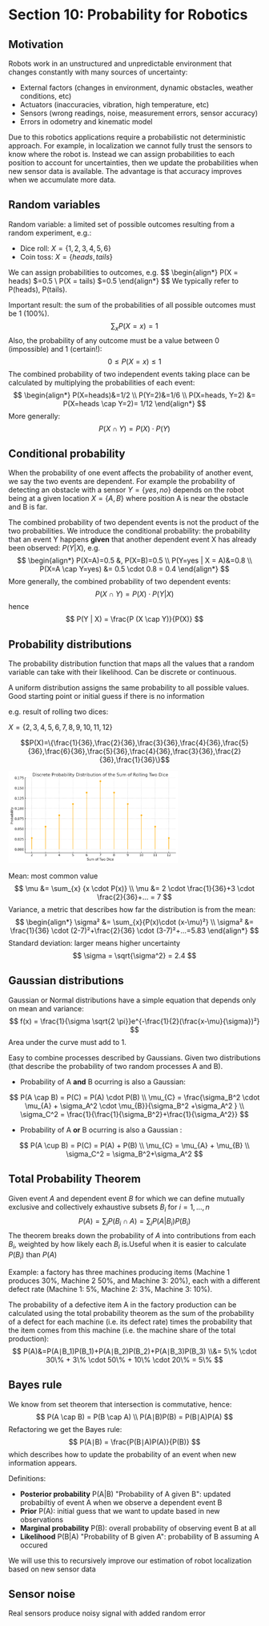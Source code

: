 # Section 10: Probability for Robotics

## Motivation
Robots work in an unstructured and unpredictable environment that changes constantly with many sources of uncertainty:

- External factors (changes in environment, dynamic obstacles, weather conditions, etc)
- Actuators (inaccuracies, vibration, high temperature, etc) 
- Sensors (wrong readings, noise, measurement errors, sensor accuracy)
- Errors in odometry and kinematic model

Due to this robotics applications require a probabilistic not deterministic approach. For example, in localization we cannot fully trust the sensors to know where the robot is. Instead we can assign probabilities to each position to account for uncertainties, then we update the probabilities when new sensor data is available. The advantage is that accuracy improves when we accumulate more data.

## Random variables

Random variable: a limited set of possible outcomes resulting from a random experiment, e.g.: 

* Dice roll: $X=\{1, 2, 3, 4, 5, 6\}$ 
* Coin toss: $X=\{heads, tails\}$

We can assign probabilities to outcomes, e.g.
$$
\begin{align*}
P(X = heads) $=0.5
\\
P(X = tails) $=0.5
\end{align*}
$$
We typically refer to P(heads), P(tails). 

Important result: the sum of the probabilities of all possible outcomes must be 1 (100%).
$$
\sum_{x}{P(X=x) =1}
$$
Also, the probability of any outcome must be a value between 0 (impossible) and 1 (certain!):
$$
0 \leq P(X=x) \leq 1
$$
The combined probability of two independent events taking place can be calculated by multiplying the probabilities of each event: 
$$
\begin{align*}
P(X=heads)&=1/2
\\
P(Y=2)&=1/6
\\
P(X=heads, Y=2) &= P(X=heads \cap Y=2)= 1/12
\end{align*}
$$
More generally:
$$
P(X \cap Y) = P(X) \cdot P(Y)
$$


## Conditional probability

When the probability of one event affects the probability of another event, we say the two events are dependent. For example the probability of detecting an obstacle with a sensor $Y=\{yes,no\}$ depends on the robot being at a given location $X=\{A,B\}$ where position A is near the obstacle and B is far. 

The combined probability of two dependent events is not the product of the two probabilities. We introduce the conditional probability: the probability that an event Y happens **given** that another dependent event X has already been observed: $P(Y|X)$, e.g.
$$
\begin{align*}
P(X=A)=0.5 &, P(X=B)=0.5
\\
P(Y=yes | X = A)&=0.8
\\
P(X=A \cap Y=yes) &= 0.5 \cdot 0.8 = 0.4 
\end{align*}
$$
More generally, the combined probability of two dependent events:
$$
P (X \cap  Y) = P(X)\cdot P(Y | X)
$$
hence
$$
P(Y | X) = \frac{P (X \cap  Y)}{P(X)}
$$

## Probability distributions 

The probability distribution function that maps all the values that a random variable can take with their likelihood. Can be discrete or continuous. 

A uniform distribution assigns the same probability to all possible values. Good starting point or initial guess if there is no information

e.g. result of rolling two dices:

$X=\{2, 3, 4, 5, 6, 7, 8, 9, 10,11, 12\}$

$$P(X)=\{\frac{1}{36},\frac{2}{36},\frac{3}{36},\frac{4}{36},\frac{5}{36},\frac{6}{36},\frac{5}{36},\frac{4}{36},\frac{3}{36},\frac{2}{36},\frac{1}{36}\}$$

<img src="./assets/roll_two_dices.png" style="zoom: 33%;" />

Mean: most common value
$$
\mu &= \sum_{x} {x \cdot P(x)} 
\\
\mu &= 2 \cdot \frac{1}{36}+3 \cdot \frac{2}{36}+... = 7
$$
Variance, a metric that describes how far the distribution is from the mean:
$$
\begin{align*}
\sigma² &= \sum_{x}{P(x)\cdot (x-\mu)²}
\\
\sigma² &= \frac{1}{36} \cdot (2-7)²+\frac{2}{36} \cdot (3-7)²+...=5.83
\end{align*}
$$
Standard deviation: larger means higher uncertainty
$$
\sigma = \sqrt{\sigma^2} = 2.4
$$

## Gaussian distributions

Gaussian or Normal distributions have a simple equation that depends only on mean and variance:
$$
f(x) = \frac{1}{\sigma \sqrt{2 \pi}}e^{-\frac{1}{2}(\frac{x-\mu}{\sigma})²}
$$
Area under the curve must add to 1.

Easy to combine processes described by Gaussians. Given two distributions (that describe the probability of two random processes A and B).

* Probability of A **and** B ocurring is also a Gaussian:

$$
P(A \cap B) = P(C) = P(A) \cdot P(B)
\\
\mu_{C} = \frac{\sigma_B^2 \cdot \mu_{A} + \sigma_A^2 \cdot \mu_{B}}{\sigma_B^2 +\sigma_A^2 }
\\
\sigma_C^2 = \frac{1}{\frac{1}{\sigma_B^2}+\frac{1}{\sigma_A^2}}
$$

* Probability of A **or** B ocurring is also a Gaussian :

$$
P(A \cup  B) = P(C) = P(A) + P(B)
\\
\mu_{C} = \mu_{A} + \mu_{B}
\\
\sigma_C^2 = \sigma_B^2+\sigma_A^2
$$

## Total Probability Theorem

Given event $A$ and dependent event $B$ for which we can define mutually exclusive and collectively exhaustive subsets $B_i$ for $i=1,...,n$
$$
P(A) = \sum_i {P(B_i \cap A)} = \sum_i{P(A|B_i)P(B_i)}
$$
The theorem breaks down the probability of $A$ into contributions from each $B_i$, weighted by how likely each $B_i$ is.Useful when it is easier to calculate $P(B_i)$ than $P(A)$

Example: a factory has three machines producing items (Machine 1 produces 30%, Machine 2 50%, and Machine 3: 20%), each with a different defect rate (Machine 1: 5%, Machine 2: 3%, Machine 3: 10%).

The probability of a defective item A in the factory production can be calculated using the total probability theorem as the sum of the probability of a defect for each machine (i.e. its defect rate) times the probability that the item comes from this machine (i.e. the machine share of the total production):
$$
P(A)&=P(A∣B_1)P(B_1)+P(A∣B_2)P(B_2)+P(A∣B_3)P(B_3) \\&= 5\% \cdot 30\% +  3\% \cdot 50\% +  10\% \cdot 20\% = 5\%
$$

## Bayes rule

We know from set theorem that intersection is commutative, hence:
$$
P(A \cap B) = P(B \cap A)
\\ 
P(A∣B)P(B) = P(B∣A)P(A)
$$
Refactoring we get the Bayes rule:
$$
P(A∣B) = \frac{P(B∣A)P(A)}{P(B)}
$$
which describes how to update the probability of an event when new information appears.

Definitions:

* **Posterior probability** P(A|B) "Probability of A given B": updated probabiltiy of event A when we observe a dependent event B
* **Prior** P(A): initial guess that we want to update based in new observations
* **Marginal probability** P(B): overall probability of observing event B at all
* **Likelihood** P(B|A) "Probability of B given A": probability of B assuming A occured

We will use this to recursively improve our estimation of robot localization based on new sensor data

## Sensor noise

Real sensors produce noisy signal with added random error
